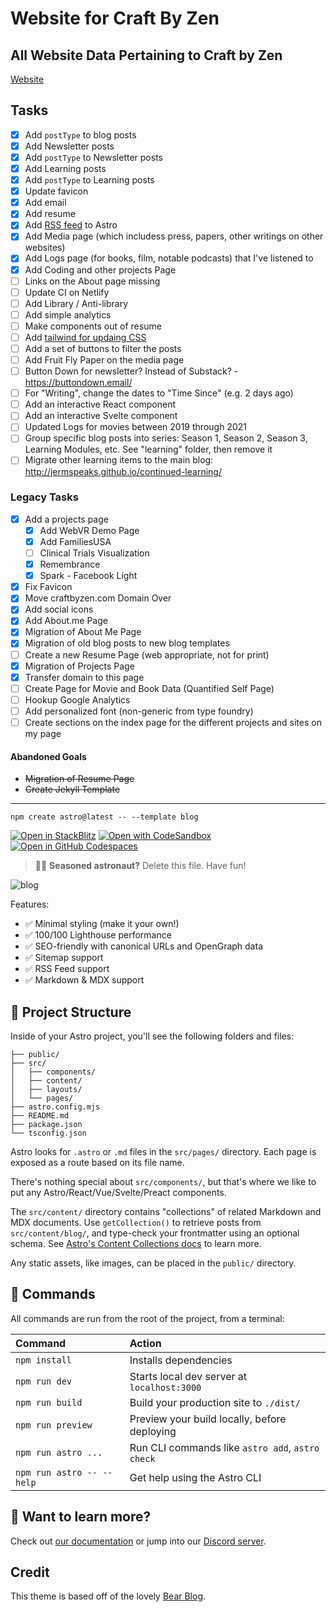 # Website for Craft By Zen

## All Website Data Pertaining to Craft by Zen

[Website](https://craftbyzen.com)

## Tasks

- [x] Add `postType` to blog posts
- [x] Add Newsletter posts
- [x] Add `postType` to Newsletter posts
- [x] Add Learning posts
- [x] Add `postType` to Learning posts
- [x] Update favicon
- [x] Add email
- [x] Add resume
- [x] Add [RSS feed](https://docs.astro.build/en/guides/rss/) to Astro
- [x] Add Media page (which includess press, papers, other writings on other websites)
- [x] Add Logs page (for books, film, notable podcasts) that I've listened to
- [x] Add Coding and other projects Page
- [ ] Links on the About page missing
- [ ] Update CI on Netlify
- [ ] Add Library / Anti-library
- [ ] Add simple analytics
- [ ] Make components out of resume
- [ ] Add [tailwind for updaing CSS](https://straffesites.com/en/blog/integrate-prettier-astro-tailwindcss)
- [ ] Add a set of buttons to filter the posts
- [ ] Add Fruit Fly Paper on the media page
- [ ] Button Down for newsletter? Instead of Substack? - https://buttondown.email/
- [ ] For "Writing", change the dates to "Time Since" (e.g. 2 days ago)
- [ ] Add an interactive React component
- [ ] Add an interactive Svelte component
- [ ] Updated Logs for movies between 2019 through 2021
- [ ] Group specific blog posts into series: Season 1, Season 2, Season 3, Learning Modules, etc. See "learning" folder, then remove it
- [ ] Migrate other learning items to the main blog: http://jermspeaks.github.io/continued-learning/

### Legacy Tasks

- [x] Add a projects page
  - [x] Add WebVR Demo Page
  - [x] Add FamiliesUSA
  - [ ] Clinical Trials Visualization
  - [x] Remembrance
  - [x] Spark - Facebook Light
- [x] Fix Favicon
- [x] Move craftbyzen.com Domain Over
- [x] Add social icons
- [x] Add About.me Page
- [x] Migration of About Me Page
- [x] Migration of old blog posts to new blog templates
- [ ] Create a new Resume Page (web appropriate, not for print)
- [x] Migration of Projects Page
- [x] Transfer domain to this page
- [ ] Create Page for Movie and Book Data (Quantified Self Page)
- [ ] Hookup Google Analytics
- [ ] Add personalized font (non-generic from type foundry)
- [ ] Create sections on the index page for the different projects and sites on my page

#### Abandoned Goals

- ~~Migration of Resume Page~~
- ~~Create Jekyll Template~~

---

```
npm create astro@latest -- --template blog
```

[![Open in StackBlitz](https://developer.stackblitz.com/img/open_in_stackblitz.svg)](https://stackblitz.com/github/withastro/astro/tree/latest/examples/blog)
[![Open with CodeSandbox](https://assets.codesandbox.io/github/button-edit-lime.svg)](https://codesandbox.io/p/sandbox/github/withastro/astro/tree/latest/examples/blog)
[![Open in GitHub Codespaces](https://github.com/codespaces/badge.svg)](https://codespaces.new/withastro/astro?devcontainer_path=.devcontainer/blog/devcontainer.json)

> 🧑‍🚀 **Seasoned astronaut?** Delete this file. Have fun!

![blog](https://user-images.githubusercontent.com/4677417/186189140-4ef17aac-c3c9-4918-a8c2-ce86ba1bb394.png)

Features:

- ✅ Minimal styling (make it your own!)
- ✅ 100/100 Lighthouse performance
- ✅ SEO-friendly with canonical URLs and OpenGraph data
- ✅ Sitemap support
- ✅ RSS Feed support
- ✅ Markdown & MDX support

## 🚀 Project Structure

Inside of your Astro project, you'll see the following folders and files:

```
├── public/
├── src/
│   ├── components/
│   ├── content/
│   ├── layouts/
│   └── pages/
├── astro.config.mjs
├── README.md
├── package.json
└── tsconfig.json
```

Astro looks for `.astro` or `.md` files in the `src/pages/` directory. Each page is exposed as a route based on its file name.

There's nothing special about `src/components/`, but that's where we like to put any Astro/React/Vue/Svelte/Preact components.

The `src/content/` directory contains "collections" of related Markdown and MDX documents. Use `getCollection()` to retrieve posts from `src/content/blog/`, and type-check your frontmatter using an optional schema. See [Astro's Content Collections docs](https://docs.astro.build/en/guides/content-collections/) to learn more.

Any static assets, like images, can be placed in the `public/` directory.

## 🧞 Commands

All commands are run from the root of the project, from a terminal:

| Command                   | Action                                           |
| :------------------------ | :----------------------------------------------- |
| `npm install`             | Installs dependencies                            |
| `npm run dev`             | Starts local dev server at `localhost:3000`      |
| `npm run build`           | Build your production site to `./dist/`          |
| `npm run preview`         | Preview your build locally, before deploying     |
| `npm run astro ...`       | Run CLI commands like `astro add`, `astro check` |
| `npm run astro -- --help` | Get help using the Astro CLI                     |

## 👀 Want to learn more?

Check out [our documentation](https://docs.astro.build) or jump into our [Discord server](https://astro.build/chat).

## Credit

This theme is based off of the lovely [Bear Blog](https://github.com/HermanMartinus/bearblog/).
